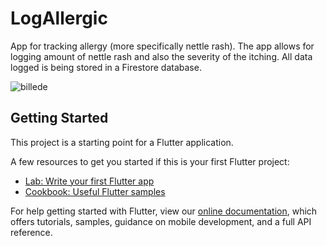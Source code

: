 # LogAllergic
App for tracking allergy (more specifically nettle rash). The app allows for logging amount of nettle rash and also the severity of the itching.
All data logged is being stored in a Firestore database.

![billede](https://user-images.githubusercontent.com/39928082/199930432-b6d50f59-41ad-498b-b609-1679803ff601.png)

## Getting Started

This project is a starting point for a Flutter application.

A few resources to get you started if this is your first Flutter project:

- [Lab: Write your first Flutter app](https://flutter.dev/docs/get-started/codelab)
- [Cookbook: Useful Flutter samples](https://flutter.dev/docs/cookbook)

For help getting started with Flutter, view our
[online documentation](https://flutter.dev/docs), which offers tutorials,
samples, guidance on mobile development, and a full API reference.
